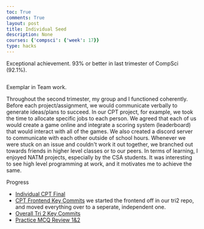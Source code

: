 ```yaml
---
toc: True
comments: True
layout: post
title: Individual Seed
description: None
courses: {'compsci': {'week': 17}}
type: hacks
---
```


Exceptional achievement. 93% or better in last trimester of CompSci (92.1%).

<img src="https://i.postimg.cc/zBQ3HTHB/Screenshot-2024-03-08-at-8-53-15-AM.png" alt="">

Exemplar in Team work.

Throughout the second trimester, my group and I functioned coherently. Before each project/assignment, we would communicate verbally to generate ideas/plans to succeed. In our CPT project, for example, we took the time to allocate specific jobs to each person. We agreed that each of us would create a game online and integrate a scoring system (leaderboard) that would interact with all of the games. We also created a discord server to communicate with each other outside of school hours. Whenever we were stuck on an issue and couldn't work it out together, we branched out towards friends in higher level classes or to our peers. In terms of learning, I enjoyed NATM projects, especially by the CSA students. It was interesting to see high level programming at work, and it motivates me to achieve the same. 

Progress
- [Individual CPT Final](https://github.com/rayanesouuuu1234/student02/issues/3)
- [CPT Frontend Key Commits](https://github.com/rayanesouuuu1234/cpt_frontend/actions?query=actor%3Arayanesouuuu1234) we started the frontend off in our tri2 repo, and moved everything over to a seperate, independent one.  
- [Overall Tri 2 Key Commits](https://github.com/rayanesouuuu1234/tri2/actions?query=actor%3Arayanesouuuu1234)
- [Practice MCQ Review 1&2](https://rayanesouuuu1234.github.io/student02/c1.4/2023/12/22/CBCORRECTIONS_IPYNB_2_.html)
